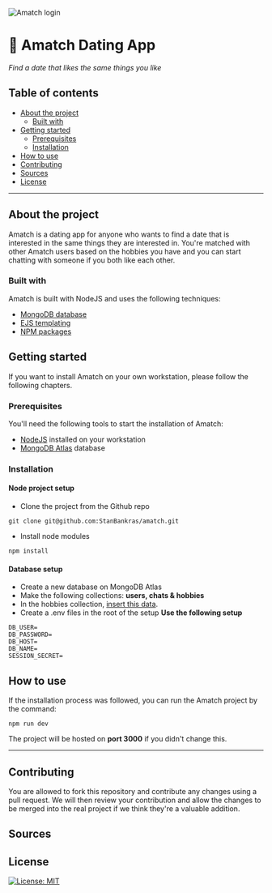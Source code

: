 ![Amatch login](https://i.imgur.com/M9Owwmv.png)

# :purple_heart: Amatch Dating App
*Find a date that likes the same things you like*

## Table of contents
* [About the project](#about-the-project)
  * [Built with](#built-with)
* [Getting started](#getting-started)
  * [Prerequisites](#prerequisites)
  * [Installation](#installation)
* [How to use](#how-to-use)
* [Contributing](#contributing)
* [Sources](#sources)
* [License](#license)

---

## About the project
Amatch is a dating app for anyone who wants to find a date that is interested in the same things they are interested in. You're matched with other Amatch users based on the hobbies you have and you can start chatting with someone if you both like each other.

### Built with
Amatch is built with NodeJS and uses the following techniques:
* [MongoDB database](https://github.com/StanBankras/amatch/wiki/Database-Structure)
* [EJS templating](https://github.com/StanBankras/amatch/wiki/Templating)
* [NPM packages](https://github.com/StanBankras/amatch/wiki/NPM-Packages)

## Getting started
If you want to install Amatch on your own workstation, please follow the following chapters.

### Prerequisites
You'll need the following tools to start the installation of Amatch:
* [NodeJS](https://nodejs.org/en/) installed on your workstation
* [MongoDB Atlas](https://www.mongodb.com/cloud/atlas) database

### Installation
#### Node project setup
* Clone the project from the Github repo

`git clone git@github.com:StanBankras/amatch.git`

* Install node modules

`npm install`

#### Database setup
* Create a new database on MongoDB Atlas
* Make the following collections: **users, chats & hobbies**
* In the hobbies collection, [insert this data](https://pastebin.com/Vbh1BAep).
* Create a .env files in the root of the setup
**Use the following setup**
```
DB_USER=
DB_PASSWORD=
DB_HOST=
DB_NAME=
SESSION_SECRET=
```

## How to use
If the installation process was followed, you can run the Amatch project by the command:

`npm run dev`

The project will be hosted on **port 3000** if you didn't change this.

---

## Contributing
You are allowed to fork this repository and contribute any changes using a pull request. We will then review your contribution and allow the changes to be merged into the real project if we think they're a valuable addition.

## Sources


## License
[![License: MIT](https://img.shields.io/badge/License-MIT-yellow.svg)](https://opensource.org/licenses/MIT)
